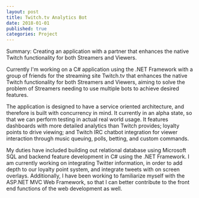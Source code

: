 ```yaml
---
layout: post
title: Twitch.tv Analytics Bot
date: 2018-01-01
published: true
categories: Project
---
```


Summary: Creating an application with a partner that enhances the native Twitch functionality for both Streamers and Viewers.

Currently I'm working on a C# application using the .NET Framework with a group of friends for the streaming site Twitch.tv that enhances the native Twitch functionality for both Streamers and Viewers, aiming to solve the problem of Streamers needing to use multiple bots to achieve desired features.

The application is designed to have a service oriented architecture, and therefore is built with concurrency in mind. It currently in an alpha state, so that we can perform testing in actual real world usage. It features dashboards with more detailed analytics than Twitch provides; loyalty points to drive viewing; and Twitch IRC chatbot integration for viewer interaction through music queuing, polls, betting, and custom commands.

My duties have included building out relational database using Microsoft SQL and backend feature development in C# using the .NET Framework. I am currently working on integrating Twitter information, in order to add depth to our loyalty point system, and integrate tweets with on screen overlays. Additionally, I have been working to familiarize myself with the ASP.NET MVC Web Framework, so that I can better contribute to the front end functions of the web development as well.
